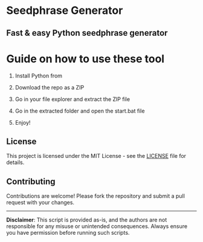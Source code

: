 # Seedphrase Generator
   
## Fast & easy Python seedphrase generator

# Guide on how to use these tool

1. Install Python from  
   
2. Download the repo as a ZIP   
 
3. Go in your file explorer and extract the ZIP file 

4. Go in the extracted folder and open the start.bat file  
 
5. Enjoy!  
  
## License 

This project is licensed under the MIT License - see the [LICENSE](LICENSE) file for details.
  
## Contributing 
 
Contributions are welcome! Please fork the repository and submit a pull request with your changes.  

--- 
  
**Disclaimer**: This script is provided as-is, and the authors are not responsible for any misuse or unintended consequences. Always ensure you have permission before running such scripts. 